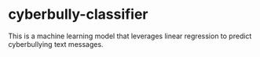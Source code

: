 # cyberbully-classifier

This is a machine learning model that leverages linear regression to predict cyberbullying text messages.
